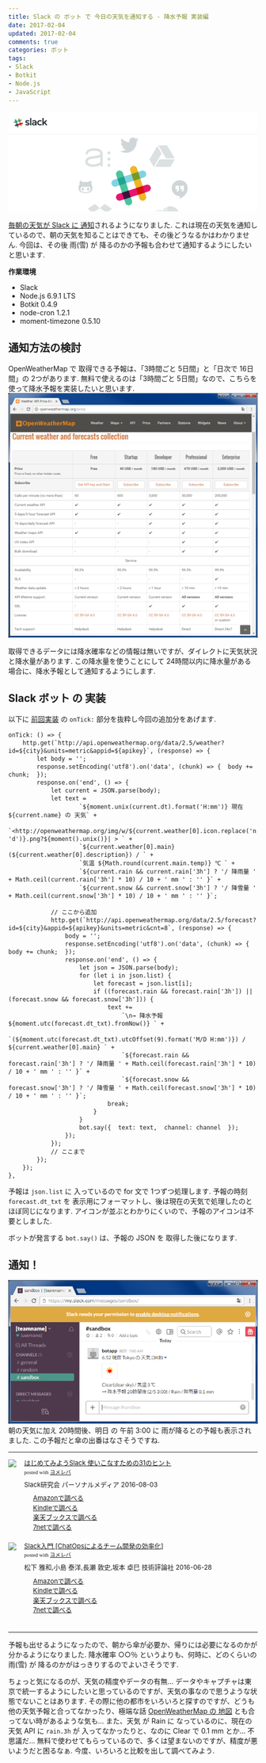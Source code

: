 ```yaml
---
title: Slack の ボット で 今日の天気を通知する - 降水予報 実装編
date: 2017-02-04
updated: 2017-02-04
comments: true
categories: ボット
tags:
- Slack
- Botkit
- Node.js
- JavaScript
---
```


![](/assets/slack/slack.png "Slack")

[毎朝の天気が Slack に 通知](/2017/02/01/Slackのボットで今日の天気を通知する-Slackボット実装編/)されるようになりました. これは現在の天気を通知しているので、朝の天気を知ることはできても、その後どうなるかはわかりません. 今回は、その後 雨(雪) が 降るのかの予報も合わせて通知するようにしたいと思います.

**作業環境**
- Slack
- Node.js 6.9.1 LTS
- Botkit 0.4.9
- node-cron 1.2.1
- moment-timezone 0.5.10


## 通知方法の検討
OpenWeatherMap で 取得できる予報は、「3時間ごと 5日間」と「日次で 16日間」の 2つがあります. 無料で使えるのは「3時間ごと 5日間」なので、こちらを使って降水予報を実装したいと思います.
![](/assets/slack/weather/01.png)

取得できるデータには降水確率などの情報は無いですが、ダイレクトに天気状況と降水量があります. この降水量を使うことにして 24時間以内に降水量がある場合に、降水予報として通知するようにします.


## Slack ボット の 実装
以下に [前回実装](/2017/02/01/Slackのボットで今日の天気を通知する-Slackボット実装編/) の `onTick:` 部分を抜粋し今回の追加分をあげます.
```javascrip
onTick: () => {
    http.get(`http://api.openweathermap.org/data/2.5/weather?id=${city}&units=metric&appid=${apikey}`, (response) => {
        let body = '';
        response.setEncoding('utf8').on('data', (chunk) => {  body += chunk;  });
        response.on('end', () => {
            let current = JSON.parse(body);
            let text =
                    `${moment.unix(current.dt).format('H:mm')} 現在 ${current.name} の 天気` +
                    `<http://openweathermap.org/img/w/${current.weather[0].icon.replace('n', 'd')}.png?${moment().unix()}| > ` +
                    `${current.weather[0].main}(${current.weather[0].description}) / ` +
                    `気温 ${Math.round(current.main.temp)} ℃ ` +
                    `${current.rain && current.rain['3h'] ? '/ 降雨量 ' + Math.ceil(current.rain['3h'] * 10) / 10 + ' mm ' : '' }` +
                    `${current.snow && current.snow['3h'] ? '/ 降雪量 ' + Math.ceil(current.snow['3h'] * 10) / 10 + ' mm ' : '' }`;

            // ここから追加
            http.get(`http://api.openweathermap.org/data/2.5/forecast?id=${city}&appid=${apikey}&units=metric&cnt=8`, (response) => {
                body = '';
                response.setEncoding('utf8').on('data', (chunk) => {  body += chunk;  });
                response.on('end', () => {
                    let json = JSON.parse(body);
                    for (let i in json.list) {
                        let forecast = json.list[i];
                        if ((forecast.rain && forecast.rain['3h']) || (forecast.snow && forecast.snow['3h'])) {
                            text +=
                                `\n→ 降水予報 ${moment.utc(forecast.dt_txt).fromNow()} ` +
                                `(${moment.utc(forecast.dt_txt).utcOffset(9).format('M/D H:mm')}) / ${current.weather[0].main} ` +
                                `${forecast.rain && forecast.rain['3h'] ? '/ 降雨量 ' + Math.ceil(forecast.rain['3h'] * 10) / 10 + ' mm ' : '' }` +
                                `${forecast.snow && forecast.snow['3h'] ? '/ 降雪量 ' + Math.ceil(forecast.snow['3h'] * 10) / 10 + ' mm ' : '' }`;
                            break;
                        }
                    }
                    bot.say({  text: text,  channel: channel  });
                });
            });
            // ここまで
        });
    });
},
```
予報は `json.list` に 入っているので for 文で 1つずつ処理します. 予報の時刻 `forecast.dt_txt` を 表示用にフォーマットし、後は現在の天気で処理したのとほぼ同じになります. アイコンが並ぶとわかりにくいので、予報のアイコンは不要としました.

ボットが発言する `bot.say()` は、予報の JSON を 取得した後になります.


## 通知！
![](/assets/slack/weather/07.png)
朝の天気に加え 20時間後、明日 の 午前 3:00 に 雨が降るとの予報も表示されました. この予報だと傘の出番はなさそうですね.



- - - -
<div class="booklink-box" style="text-align:left;padding-bottom:20px;font-size:small;/zoom: 1;overflow: hidden;"><div class="booklink-image" style="float:left;margin:0 15px 10px 0;"><a href="//af.moshimo.com/af/c/click?a_id=860699&p_id=170&pc_id=185&pl_id=4062&s_v=b5Rz2P0601xu&url=http%3A%2F%2Fwww.amazon.co.jp%2Fexec%2Fobidos%2FASIN%2F4893623265" target="_blank" ><img src="https://images-fe.ssl-images-amazon.com/images/I/51SYfM4adrL._SL160_.jpg" style="border: none;" /></a><img src="//i.moshimo.com/af/i/impression?a_id=860699&p_id=170&pc_id=185&pl_id=4062" width="1" height="1" style="border:none;"></div><div class="booklink-info" style="line-height:120%;/zoom: 1;overflow: hidden;"><div class="booklink-name" style="margin-bottom:10px;line-height:120%"><a href="//af.moshimo.com/af/c/click?a_id=860699&p_id=170&pc_id=185&pl_id=4062&s_v=b5Rz2P0601xu&url=http%3A%2F%2Fwww.amazon.co.jp%2Fexec%2Fobidos%2FASIN%2F4893623265" target="_blank" >はじめてみようSlack 使いこなすための31のヒント</a><img src="//i.moshimo.com/af/i/impression?a_id=860699&p_id=170&pc_id=185&pl_id=4062" width="1" height="1" style="border:none;"><div class="booklink-powered-date" style="font-size:8pt;margin-top:5px;font-family:verdana;line-height:120%">posted with <a href="https://yomereba.com" rel="nofollow" target="_blank">ヨメレバ</a></div></div><div class="booklink-detail" style="margin-bottom:5px;">Slack研究会 パーソナルメディア 2016-08-03    </div><div class="booklink-link2" style="margin-top:10px;"><div class="shoplinkamazon" style="margin-right:5px;background: url('//img.yomereba.com/yl.gif') 0 0 no-repeat;padding: 2px 0 2px 18px;white-space: nowrap;"><a href="//af.moshimo.com/af/c/click?a_id=860699&p_id=170&pc_id=185&pl_id=4062&s_v=b5Rz2P0601xu&url=http%3A%2F%2Fwww.amazon.co.jp%2Fexec%2Fobidos%2FASIN%2F4893623265" target="_blank" >Amazonで調べる</a><img src="//i.moshimo.com/af/i/impression?a_id=860699&p_id=170&pc_id=185&pl_id=4062" width="1" height="1" style="border:none;"></div><div class="shoplinkkindle" style="margin-right:5px;background: url('//img.yomereba.com/yl.gif') 0 0 no-repeat;padding: 2px 0 2px 18px;white-space: nowrap;"><a href="//af.moshimo.com/af/c/click?a_id=860699&p_id=170&pc_id=185&pl_id=4062&s_v=b5Rz2P0601xu&url=http%3A%2F%2Fwww.amazon.co.jp%2Fexec%2Fobidos%2FASIN%2FB01L7HCBT2%2F" target="_blank" >Kindleで調べる</a><img src="//i.moshimo.com/af/i/impression?a_id=860699&p_id=170&pc_id=185&pl_id=4062" width="1" height="1" style="border:none;"></div><div class="shoplinkrakuten" style="margin-right:5px;background: url('//img.yomereba.com/yl.gif') 0 -50px no-repeat;padding: 2px 0 2px 18px;white-space: nowrap;"><a href="//af.moshimo.com/af/c/click?a_id=862013&p_id=56&pc_id=56&pl_id=637&s_v=b5Rz2P0601xu&url=http%3A%2F%2Fbooks.rakuten.co.jp%2Frb%2F14364488%2F" target="_blank" >楽天ブックスで調べる</a><img src="//i.moshimo.com/af/i/impression?a_id=862013&p_id=56&pc_id=56&pl_id=637" width="1" height="1" style="border:none;"></div>            <div class="shoplinkseven" style="margin-right:5px;background: url('//img.yomereba.com/yl.gif') 0 -100px no-repeat;padding: 2px 0 2px 18px;white-space: nowrap;"><a href="//af.moshimo.com/af/c/click?a_id=860693&p_id=932&pc_id=1188&pl_id=12456&s_v=b5Rz2P0601xu&url=http%3A%2F%2F7net.omni7.jp%2Fsearch%2F%3FsearchKeywordFlg%3D1%26keyword%3D4-89-362326-3%2520%257C%25204-893-62326-3%2520%257C%25204-8936-2326-3%2520%257C%25204-89362-326-3%2520%257C%25204-893623-26-3%2520%257C%25204-8936232-6-3" target="_blank" >7netで調べる<img src="//i.moshimo.com/af/i/impression?a_id=860693&p_id=932&pc_id=1188&pl_id=12456" width="1" height="1" style="border:none;"></a></div>                          </div></div><div class="booklink-footer" style="clear: left"></div></div>

<div class="booklink-box" style="text-align:left;padding-bottom:20px;font-size:small;/zoom: 1;overflow: hidden;"><div class="booklink-image" style="float:left;margin:0 15px 10px 0;"><a href="//af.moshimo.com/af/c/click?a_id=860699&p_id=170&pc_id=185&pl_id=4062&s_v=b5Rz2P0601xu&url=http%3A%2F%2Fwww.amazon.co.jp%2Fexec%2Fobidos%2FASIN%2F4774182389" target="_blank" ><img src="https://images-fe.ssl-images-amazon.com/images/I/51g9K9r7quL._SL160_.jpg" style="border: none;" /></a><img src="//i.moshimo.com/af/i/impression?a_id=860699&p_id=170&pc_id=185&pl_id=4062" width="1" height="1" style="border:none;"></div><div class="booklink-info" style="line-height:120%;/zoom: 1;overflow: hidden;"><div class="booklink-name" style="margin-bottom:10px;line-height:120%"><a href="//af.moshimo.com/af/c/click?a_id=860699&p_id=170&pc_id=185&pl_id=4062&s_v=b5Rz2P0601xu&url=http%3A%2F%2Fwww.amazon.co.jp%2Fexec%2Fobidos%2FASIN%2F4774182389" target="_blank" >Slack入門 [ChatOpsによるチーム開発の効率化]</a><img src="//i.moshimo.com/af/i/impression?a_id=860699&p_id=170&pc_id=185&pl_id=4062" width="1" height="1" style="border:none;"><div class="booklink-powered-date" style="font-size:8pt;margin-top:5px;font-family:verdana;line-height:120%">posted with <a href="https://yomereba.com" rel="nofollow" target="_blank">ヨメレバ</a></div></div><div class="booklink-detail" style="margin-bottom:5px;">松下 雅和,小島 泰洋,長瀬 敦史,坂本 卓巳 技術評論社 2016-06-28    </div><div class="booklink-link2" style="margin-top:10px;"><div class="shoplinkamazon" style="margin-right:5px;background: url('//img.yomereba.com/yl.gif') 0 0 no-repeat;padding: 2px 0 2px 18px;white-space: nowrap;"><a href="//af.moshimo.com/af/c/click?a_id=860699&p_id=170&pc_id=185&pl_id=4062&s_v=b5Rz2P0601xu&url=http%3A%2F%2Fwww.amazon.co.jp%2Fexec%2Fobidos%2FASIN%2F4774182389" target="_blank" >Amazonで調べる</a><img src="//i.moshimo.com/af/i/impression?a_id=860699&p_id=170&pc_id=185&pl_id=4062" width="1" height="1" style="border:none;"></div><div class="shoplinkkindle" style="margin-right:5px;background: url('//img.yomereba.com/yl.gif') 0 0 no-repeat;padding: 2px 0 2px 18px;white-space: nowrap;"><a href="//af.moshimo.com/af/c/click?a_id=860699&p_id=170&pc_id=185&pl_id=4062&s_v=b5Rz2P0601xu&url=http%3A%2F%2Fwww.amazon.co.jp%2Fexec%2Fobidos%2FASIN%2FB01HI2TD28%2F" target="_blank" >Kindleで調べる</a><img src="//i.moshimo.com/af/i/impression?a_id=860699&p_id=170&pc_id=185&pl_id=4062" width="1" height="1" style="border:none;"></div><div class="shoplinkrakuten" style="margin-right:5px;background: url('//img.yomereba.com/yl.gif') 0 -50px no-repeat;padding: 2px 0 2px 18px;white-space: nowrap;"><a href="//af.moshimo.com/af/c/click?a_id=862013&p_id=56&pc_id=56&pl_id=637&s_v=b5Rz2P0601xu&url=http%3A%2F%2Fbooks.rakuten.co.jp%2Frb%2F14263497%2F" target="_blank" >楽天ブックスで調べる</a><img src="//i.moshimo.com/af/i/impression?a_id=862013&p_id=56&pc_id=56&pl_id=637" width="1" height="1" style="border:none;"></div>           <div class="shoplinkseven" style="margin-right:5px;background: url('//img.yomereba.com/yl.gif') 0 -100px no-repeat;padding: 2px 0 2px 18px;white-space: nowrap;"><a href="//af.moshimo.com/af/c/click?a_id=860693&p_id=932&pc_id=1188&pl_id=12456&s_v=b5Rz2P0601xu&url=http%3A%2F%2F7net.omni7.jp%2Fsearch%2F%3FsearchKeywordFlg%3D1%26keyword%3D4-77-418238-4%2520%257C%25204-774-18238-4%2520%257C%25204-7741-8238-4%2520%257C%25204-77418-238-4%2520%257C%25204-774182-38-4%2520%257C%25204-7741823-8-4" target="_blank" >7netで調べる<img src="//i.moshimo.com/af/i/impression?a_id=860693&p_id=932&pc_id=1188&pl_id=12456" width="1" height="1" style="border:none;"></a></div>                          </div></div><div class="booklink-footer" style="clear: left"></div></div>



- - - -
予報も出せるようになったので、朝から傘が必要か、帰りには必要になるのかが分かるようになりました. 降水確率 ○○％ というよりも、何時に、どのくらいの雨(雪) が 降るのかがはっきりするのでよいさそうです.

ちょっと気になるのが、天気の精度やデータの有無...
データやキャプチャは東京で統一するようにしたいと思っているのですが、天気の事なので思うような状態でないことはあります. その際に他の都市をいろいろと探すのですが、どうも他の天気予報と合ってなかったり、極端な話 [OpenWeatherMap の 地図](http://openweathermap.org/weathermap?basemap=map&cities=true&layer=precipitation) とも合ってない時があるような気も...
また、天気 が Rain に なっているのに、現在の天気 API に `rain.3h` が 入ってなかったりと、なのに Clear で 0.1 mm とか... 不思議だ...
無料で使わせてもらっているので、多くは望まないのですが、精度が悪いようだと困るなぁ. 今度、いろいろと比較を出して調べてみよう.
